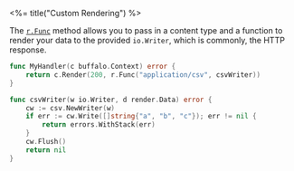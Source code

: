 <%= title("Custom Rendering") %>

The [`r.Func`](https://godoc.org/github.com/gobuffalo/buffalo/render#Func) method allows you to pass in a content type and a function to render your data to the provided `io.Writer`, which is commonly, the HTTP response.

```go
func MyHandler(c buffalo.Context) error {
	return c.Render(200, r.Func("application/csv", csvWriter))
}

func csvWriter(w io.Writer, d render.Data) error {
	cw := csv.NewWriter(w)
	if err := cw.Write([]string{"a", "b", "c"}); err != nil {
		return errors.WithStack(err)
	}
	cw.Flush()
	return nil
}
```

